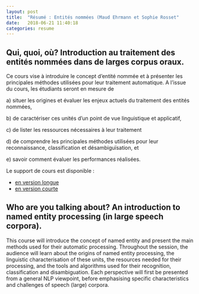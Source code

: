```yaml
---
layout: post
title:  "Résumé : Entités nommées (Maud Ehrmann et Sophie Rosset"
date:   2018-06-21 11:40:18
categories: resume
---
```

## Qui, quoi, où? Introduction au traitement des entités nommées dans de larges corpus oraux.


Ce cours vise à introduire le concept d’entité nommée et à présenter les principales méthodes utilisées pour leur traitement automatique. A l’issue du cours, les étudiants seront en mesure de 

a) situer les origines et évaluer les enjeux actuels du traitement des entités nommées, 

b) de caractériser ces unités d’un point de vue linguistique et applicatif, 

c) de lister les ressources nécessaires à leur traitement 

d) de comprendre les principales méthodes utilisées pour leur reconnaissance, classification et désambiguïsation, et 

e) savoir comment évaluer les performances réalisées.

Le support de cours est disponible :

* [en version longue](https://github.com/BigDataSpeech/EN/blob/gh-pages/docs/classEN_long.pdf)
* [en version courte](https://github.com/BigDataSpeech/EN/blob/gh-pages/docs/classEN.pdf)

## Who are you talking about? An introduction to named entity processing (in large speech corpora). 

This course will introduce the concept of named entity and present the main methods used for their automatic processing. Throughout the session, the audience will learn about the origins of named entity processing, the linguistic characterisation of these units, the resources needed for their processing, and the tools and algorithms used for their recognition, classification and disambiguation. Each perspective will first be presented from a general NLP viewpoint, before emphasising specific characteristics and challenges of speech (large) corpora.
